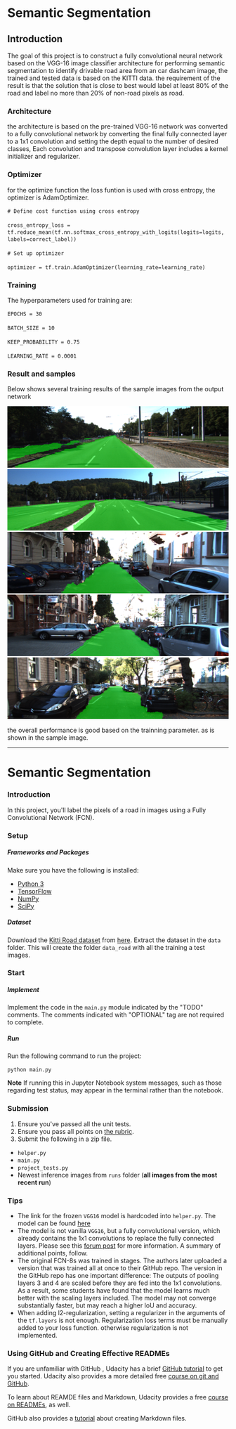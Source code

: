 # Semantic Segmentation

## Introduction

The goal of this project is to construct a fully convolutional neural network based on the VGG-16 image classifier architecture for performing semantic segmentation to identify drivable road area from an car dashcam image, the trained and tested data is based on the KITTI data. the requirement of the result is that the solution that is close to best would label at least 80% of the road and label no more than 20% of non-road pixels as road.

### Architecture

the architecture is based on the pre-trained VGG-16 network was converted to a fully convolutional network by converting the final fully connected layer to a 1x1 convolution and setting the depth equal to the number of desired classes, Each convolution and transpose convolution layer includes a kernel initializer and regularizer.

### Optimizer

for the optimize function the loss funtion is used with cross entropy, the optimizer is AdamOptimizer.

    # Define cost function using cross entropy
    
    cross_entropy_loss = tf.reduce_mean(tf.nn.softmax_cross_entropy_with_logits(logits=logits, labels=correct_label))
    
    # Set up optimizer
    
    optimizer = tf.train.AdamOptimizer(learning_rate=learning_rate)

### Training

The hyperparameters used for training are:

    EPOCHS = 30

    BATCH_SIZE = 10

    KEEP_PROBABILITY = 0.75

    LEARNING_RATE = 0.0001

### Result and samples

Below shows several training results of the sample images from the output network

![sample_1](./runs/1521460141.2050824/um_000001.png)
![sample_2](./runs/1521460141.2050824/umm_000085.png)
![sample_3](./runs/1521460141.2050824/uu_000093.png)
![sample_4](./runs/1521460141.2050824/uu_000094.png)
![sample_5](./runs/1521460141.2050824/uu_000099.png)


the overall performance is good based on the trainning parameter. as is shown in the sample image. 

---

# Semantic Segmentation
### Introduction
In this project, you'll label the pixels of a road in images using a Fully Convolutional Network (FCN).

### Setup
##### Frameworks and Packages
Make sure you have the following is installed:
 - [Python 3](https://www.python.org/)
 - [TensorFlow](https://www.tensorflow.org/)
 - [NumPy](http://www.numpy.org/)
 - [SciPy](https://www.scipy.org/)
##### Dataset
Download the [Kitti Road dataset](http://www.cvlibs.net/datasets/kitti/eval_road.php) from [here](http://www.cvlibs.net/download.php?file=data_road.zip).  Extract the dataset in the `data` folder.  This will create the folder `data_road` with all the training a test images.

### Start
##### Implement
Implement the code in the `main.py` module indicated by the "TODO" comments.
The comments indicated with "OPTIONAL" tag are not required to complete.
##### Run
Run the following command to run the project:
```
python main.py
```
**Note** If running this in Jupyter Notebook system messages, such as those regarding test status, may appear in the terminal rather than the notebook.

### Submission
1. Ensure you've passed all the unit tests.
2. Ensure you pass all points on [the rubric](https://review.udacity.com/#!/rubrics/989/view).
3. Submit the following in a zip file.
 - `helper.py`
 - `main.py`
 - `project_tests.py`
 - Newest inference images from `runs` folder  (**all images from the most recent run**)
 
 ### Tips
- The link for the frozen `VGG16` model is hardcoded into `helper.py`.  The model can be found [here](https://s3-us-west-1.amazonaws.com/udacity-selfdrivingcar/vgg.zip)
- The model is not vanilla `VGG16`, but a fully convolutional version, which already contains the 1x1 convolutions to replace the fully connected layers. Please see this [forum post](https://discussions.udacity.com/t/here-is-some-advice-and-clarifications-about-the-semantic-segmentation-project/403100/8?u=subodh.malgonde) for more information.  A summary of additional points, follow. 
- The original FCN-8s was trained in stages. The authors later uploaded a version that was trained all at once to their GitHub repo.  The version in the GitHub repo has one important difference: The outputs of pooling layers 3 and 4 are scaled before they are fed into the 1x1 convolutions.  As a result, some students have found that the model learns much better with the scaling layers included. The model may not converge substantially faster, but may reach a higher IoU and accuracy. 
- When adding l2-regularization, setting a regularizer in the arguments of the `tf.layers` is not enough. Regularization loss terms must be manually added to your loss function. otherwise regularization is not implemented.
 
### Using GitHub and Creating Effective READMEs
If you are unfamiliar with GitHub , Udacity has a brief [GitHub tutorial](http://blog.udacity.com/2015/06/a-beginners-git-github-tutorial.html) to get you started. Udacity also provides a more detailed free [course on git and GitHub](https://www.udacity.com/course/how-to-use-git-and-github--ud775).

To learn about REAMDE files and Markdown, Udacity provides a free [course on READMEs](https://www.udacity.com/courses/ud777), as well. 

GitHub also provides a [tutorial](https://guides.github.com/features/mastering-markdown/) about creating Markdown files.
